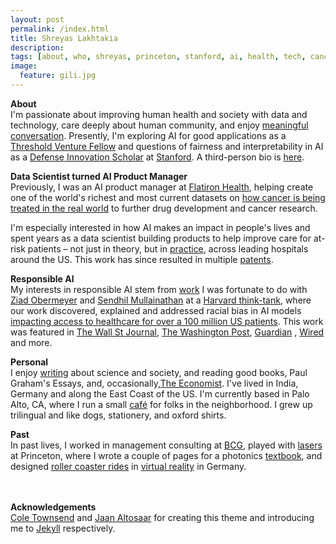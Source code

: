 ```yaml
---
layout: post
permalink: /index.html
title: Shreyas Lakhtakia
description:
tags: [about, who, shreyas, princeton, stanford, ai, health, tech, cancer, society, datascience, technology, ml, flatiron]
image:
  feature: gili.jpg
---
```

<!-- 
**<center>Pronounced Sh-ray-us Luckh-tuck-ia</center>**
 -->

**About** <br>
I'm passionate about improving human health and society with data and technology, care deeply about human community, and enjoy [meaningful conversation](https://sfstandard.com/2024/03/15/stanford-university-protests-debate/). 
Presently, I'm exploring AI for good applications as a [Threshold Venture Fellow](https://stvp.stanford.edu/tvf#Current-Cohort) and questions of fairness and interpretability in AI  as a [Defense Innovation Scholar](https://gordianknot.stanford.edu/people/shreyas-lakhtakia) at [Stanford](https://msande.stanford.edu/). A third-person bio is [here](https://www.lakhtak.io/about).

**Data Scientist turned AI Product Manager** <br>
Previously, I was an AI product manager at [Flatiron Health](https://www.flatiron.com/), helping create one of the world's richest and most current datasets on [how cancer is being treated in the real world](https://flatiron.com/resources/using-machine-learning-to-reimagine-the-infrastructure-of-cancer-care) to further drug development and cancer research.

I'm especially interested in how AI makes an impact in people's lives and spent years as a data scientist building products to help improve care for at-risk patients – not just in theory, but in [practice](http://healthcommunity.nature.com/posts/ml-signal), across leading hospitals around the US. This work has since resulted in multiple [patents](https://patents.google.com/patent/WO2021188172A1/en?inventor=shreyas+lakhtakia&oq=shreyas+lakhtakia).

**Responsible AI** <br>
My interests in responsible AI stem from [work](https://www.wsj.com/articles/researchers-find-racial-bias-in-hospital-algorithm-11571941096) I was fortunate to do with [Ziad Obermeyer](https://time.com/collection/time100-ai/6308242/dr-ziad-obermeyer/) and [Sendhil Mullainathan](https://www.chicagobooth.edu/faculty/directory/m/sendhil-mullainathan) at a [Harvard think-tank](http://www.labsysmed.org), where our work discovered, explained and addressed racial bias in AI models [ impacting access to healthcare for over a 100 million US patients](https://www.washingtonpost.com/health/2019/10/24/racial-bias-medical-algorithm-favors-white-patients-over-sicker-black-patients/). This work was featured in [The Wall St Journal](https://www.wsj.com/articles/researchers-find-racial-bias-in-hospital-algorithm-11571941096), [The Washington Post](https://www.washingtonpost.com/health/2019/10/24/racial-bias-medical-algorithm-favors-white-patients-over-sicker-black-patients/), [Guardian](https://www.theguardian.com/society/2019/oct/25/healthcare-algorithm-racial-biases-optum) , [Wired](https://www.wired.com/story/how-algorithm-favored-whites-over-blacks-health-care/) and more.

**Personal** <br>
I enjoy [writing](https://www.lakhtak.io/articles/) about science and society, and reading good books, Paul Graham's Essays, and, occasionally,[The Economist](https://www.economist.com). I've lived in India, Germany and along the East Coast of the US. I'm currently based in Palo Alto, CA, where I run a small [café](https://beaglecafe.xyz/) for folks in the neighborhood. I grew up trilingual and like dogs, stationery, and oxford shirts. 


**Past** <br>
In past lives, I worked in management consulting at [BCG](https://www.bcg.com/), played with [lasers](https://ee.princeton.edu/) at Princeton, where I wrote a couple of pages for a photonics [textbook](https://www.amazon.com/Neuromorphic-Photonics-Paul-R-Prucnal/dp/1498725228), and designed [roller coaster rides](https://drive.google.com/file/d/0BzFqeouFB7n1VHphTF9URmxRUkE/view?usp=sharing&resourcekey=0-KRpTQc8Cuvw4YZnX895jWA) in [virtual reality](https://de.wikipedia.org/wiki/Robocoaster) in Germany.


<br><br>
**Acknowledgements**<br>
[Cole Townsend](http://twnsnd.co/) and [Jaan Altosaar](https://jaan.io/about/) for creating this theme and introducing me to [Jekyll](https://jekyllrb.com/) respectively.
<br><br>
